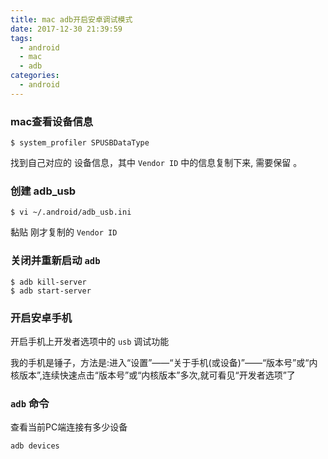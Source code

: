 ```yaml
---
title: mac adb开启安卓调试模式
date: 2017-12-30 21:39:59
tags:
  - android
  - mac
  - adb
categories:
  - android
---
```


### mac查看设备信息

```
$ system_profiler SPUSBDataType
```

找到自己对应的 设备信息，其中 `Vendor ID` 中的信息复制下来, 需要保留 。


### 创建 adb_usb

```
$ vi ~/.android/adb_usb.ini
```

黏贴 刚才复制的 `Vendor ID` 


### 关闭并重新启动 `adb`

```
$ adb kill-server
$ adb start-server
```

### 开启安卓手机

开启手机上开发者选项中的 `usb` 调试功能

我的手机是锤子，方法是:进入“设置”——“关于手机(或设备)”——“版本号”或“内核版本”,连续快速点击“版本号”或“内核版本”多次,就可看见“开发者选项”了

### `adb` 命令

查看当前PC端连接有多少设备

```
adb devices
```

